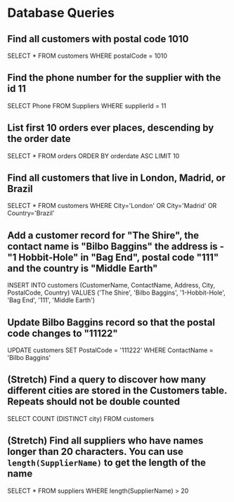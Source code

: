 # Database Queries

## Find all customers with postal code 1010

SELECT \* FROM customers WHERE postalCode = 1010

## Find the phone number for the supplier with the id 11

SELECT Phone FROM Suppliers WHERE supplierId = 11

## List first 10 orders ever places, descending by the order date

SELECT \* FROM orders ORDER BY orderdate ASC LIMIT 10

## Find all customers that live in London, Madrid, or Brazil

SELECT \* FROM customers WHERE City='London' OR City='Madrid' OR Country='Brazil'

## Add a customer record for "The Shire", the contact name is "Bilbo Baggins" the address is -"1 Hobbit-Hole" in "Bag End", postal code "111" and the country is "Middle Earth"

INSERT INTO customers (CustomerName, ContactName, Address, City, PostalCode, Country) VALUES ('The Shire', 'Bilbo Baggins', '1-Hobbit-Hole', 'Bag End', '111', 'Middle Earth')

## Update Bilbo Baggins record so that the postal code changes to "11122"

UPDATE customers
SET PostalCode = '111222'
WHERE ContactName = 'Bilbo Baggins'

## (Stretch) Find a query to discover how many different cities are stored in the Customers table. Repeats should not be double counted

SELECT COUNT (DISTINCT city)
FROM customers

## (Stretch) Find all suppliers who have names longer than 20 characters. You can use `length(SupplierName)` to get the length of the name

SELECT \* FROM suppliers WHERE length(SupplierName) > 20
